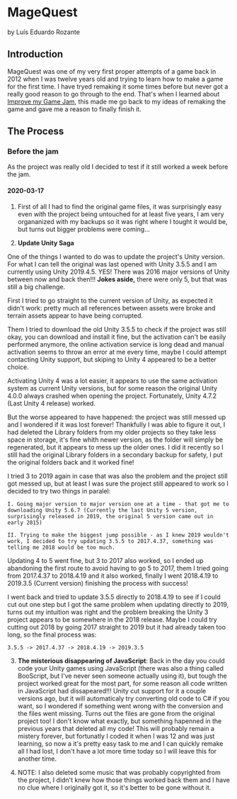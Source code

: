 # MageQuest

by Luís Eduardo Rozante

## Introduction

MageQuest was one of my very first proper attempts of a game back in 2012 when I was twelve years old and trying to learn how to make a game for the first time. I have tryed remaking it some times before but never got a really good reason to go through to the end. That's when I learned about [Improve my Game Jam](https://itch.io/jam/imgj8), this made me go back to my ideas of remaking the game and gave me a reason to finally finish it.

## The Process

### Before the jam

As the project was really old I decided to test if it still worked a week before the jam.

#### 2020-03-17

1. First of all I had to find the original game files, it was surprisingly easy even with the project being untouched for at least five years, I am very organanized with my backups so it was right where I tought it would be, but turns out bigger problems were coming...

2. **Update Unity Saga** 
   
One of the things I wanted to do was to update the project's Unity version. For what I can tell the original was last opened with Unity 3.5.5 and I am currently using Unity 2019.4.5. YES! There was 2016 major versions of Unity between now and back then!!! **Jokes aside,** there were only 5, but that was still a big challenge.

First I tried to go straight to the current version of Unity, as expected it didn't work: pretty much all references between assets were broke and terrain assets appear to have being corrupted.

Them I tried to download the old Unity 3.5.5 to check if the project was still okay, you can download and install it fine, but the activation can't be easily performed anymore, the online activation service is long dead and manual activation seems to throw an error at me every time, maybe I could attempt contacting Unity support, but skiping to Unity 4 appeared to be a better choice.

Activating Unity 4 was a lot easier, it appears to use the same activation system as current Unity versions, but for some reason the original Unity 4.0.0 always crashed when opening the project. Fortunately, Unity 4.7.2 (Last Unity 4 release) worked.

But the worse appeared to have happened: the project was still messed up and I wondered if it was lost forever! Thankfully I was able to figure it out, I had deleted the Library folders from my older projects so they take less space in storage, it's fine whith newer version, as the folder will simply be regenerated, but it appears to mess up the older ones. I did it recently so I still had the original Library folders in a secondary backup for safety, I put the original folders back and it worked fine!

I tried 3 to 2019 again in case that was also the problem and the project still got messed up, but at least I was sure the project still appeared to work so I decided to try two things in paralel:

    I. Going major version to major version one at a time - that got me to downloading Unity 5.6.7 (Currently the last Unity 5 version, surprisingly released in 2019, the original 5 version came out in early 2015)

    II. Trying to make the biggest jump possible - as I knew 2019 wouldn't work, I decided to try updating 3.5.5 to 2017.4.37, something was telling me 2018 would be too much.

Updating 4 to 5 went fine, but 3 to 2017 also worked, so I ended up abandoning the first route to avoid having to go 5 to 2017, them I tried going from 2017.4.37 to 2018.4.19 and it also worked, finally I went 2018.4.19 to 2019.3.5 (Current version) finishing the process with success!

I went back and tried to update 3.5.5 directly to 2018.4.19 to see if I could cut out one step but I got the same problem when updating directly to 2019, turns out my intuition was right and the problem breaking the Unity 3 project appears to be somewhere in the 2018 release. Maybe I could try cutting out 2018 by going 2017 straight to 2019 but it had already taken too long, so the final process was:

    3.5.5 -> 2017.4.37 -> 2018.4.19 -> 2019.3.5

3. **The misterious disappearing of JavaScript**: Back in the day you could code your Unity games using JavaScript (there was also a thing called BooScript, but I've never seen someone actually using it), but tough the project worked great for the most part, for some reason all code written in  JavaScript had dissapeared!!! Unity cut support for it a couple versions ago, but it will automaticaly try converting old code to C# if you want, so I wondered if something went wrong with the conversion and the files went missing. Turns out the files are gone from the original project too! I don't know what exactly, but something hapenned in the previous years that deleted all my code! This will probably remain a mistery forever, but fortunatly I coded it when I was 12 and was just learning, so now a it's pretty easy task to me and I can quickly remake all I had lost, I don't have a lot more time today so I will leave this for another time.

4. NOTE: I also deleted some music that was probably copyrighted from the project, I didn't knew how those things worked back them and I have no clue where I originally got it, so it's better to be gone without it.


